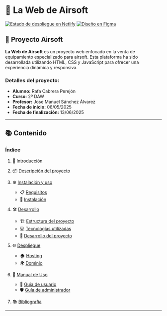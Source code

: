 # 🚀 **La Web de Airsoft**

[![Estado de despliegue en Netlify](https://api.netlify.com/api/v1/badges/3d452d7e-d770-495b-9964-3d564cdd20b5/deploy-status)](https://rekzsoft.netlify.app/)
[![Diseño en Figma](https://img.shields.io/badge/Figma-Design-blue)](https://www.figma.com/design/FGIQnyJD6Xh44elxzZylyM/Projecto-Airsoft)

## 📌 **Proyecto Airsoft**

**La Web de Airsoft** es un proyecto web enfocado en la venta de equipamiento especializado para airsoft. Esta plataforma ha sido desarrollada utilizando HTML, CSS y JavaScript para ofrecer una experiencia dinámica y responsiva.

### **Detalles del proyecto:**

* **Alumno:** Rafa Cabrera Perejón
* **Curso:** 2º DAW
* **Profesor:** Jose Manuel Sánchez Álvarez
* **Fecha de inicio:** 06/05/2025
* **Fecha de finalización:** 13/06/2025

---

## 📚 **Contenido**

### Índice

1. 📝 [Introducción](./Documentacion/introducción.md)

2. 📦 [Descripción del proyecto](./Documentacion/descripción-del-proyecto.md)

3. ⚙️ [Instalación y uso](./Documentacion/instalación-y-uso.md)

    * 📋 [Requisitos](requisitos)
    * 🚀 [Instalación](instalación)

4. 🛠️ [Desarrollo](./Documentacion/desarrollo.md)

    * 🏗️ [Estructura del proyecto](estructura-del-proyecto)
    * 💻 [Tecnologías utilizadas](tecnologías-utilizadas)
    * 🧩 [Desarrollo del proyecto](desarrollo-del-proyecto)

5. 🌐 [Despliegue](./Documentacion/despliegue.md)

    * 🏠 [Hosting](hosting)
    * 🌍 [Dominio](dominio)

6. 📖 [Manual de Uso](./Documentacion/manual-de-uso.md)

    * 👤 [Guía de usuario](guía-de-usuario)
    * 🛡️ [Guía de administrador](guía-de-administrador)

7. 📚 [Bibliografía](./Documentacion/bibliografía.md)

---

